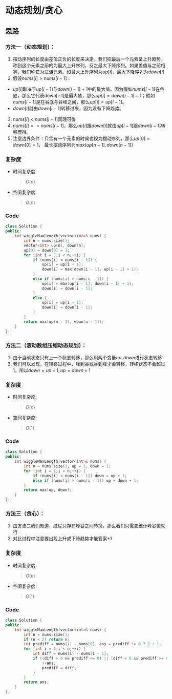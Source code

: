 # 动态规划/贪心
## 思路
### 方法一（动态规划）：
1. 摆动序列的长度由差值正负的长度来决定。我们把最后一个元素呈上升趋势，称到这个元素之前的为最大上升序列，反之最大下降序列。如果差值与之前相等，我们称它为过渡元素。设最大上升序列为$up[i]$，最大下降序列为$down[i]$
2. 假设$nums[i]>nums[i-1]$：
- $up[i]$取决于$up[i-1]$与$down[i-1]+1$中的最大值。因为假如$nums[i-1]$在谷底，那么它代表down[i-1]是最大值，那么$up[i]=down[i-1]+1$；假如$nums[i-1]$是在谷底与谷峰之间，那么$up[i]=up[i-1]$。
- $down[i]$就由$down[i-1]$转移过来，因为没有下降趋势。
3. $nums[i] < nums[i-1]$同理可得
4. $nums[i]==nums[i-1]$，那么$up[i]$跟$down[i]$就由$up[i-1]$跟$down[i-1]$转移而得。
5. 注意边界条件：只含有一个元素的时候也视为摆动序列，那么$up[0]=down[0]=1$， 最长摆动序列为$max(up[n-1], down[n-1])$

### 复杂度
- 时间复杂度:
  > $O(n)$
- 空间复杂度:
  > $O(n)$

### Code
```C++ []
class Solution {
public:
    int wiggleMaxLength(vector<int>& nums) {
        int n = nums.size();
        vector<int> up(n), down(n);
        up[0] = down[0] = 1;
        for (int i = 1;i < n;++i) {
            if (nums[i] < nums[i - 1]) {
                up[i] = up[i - 1];
                down[i] = max(down[i - 1], up[i - 1] + 1);
            }
            else if (nums[i] > nums[i - 1]) {
                up[i] = max(up[i - 1], down[i - 1] + 1);
                down[i] = down[i - 1];
            }
            else {
                up[i] = up[i - 1];
                down[i] = down[i - 1];
            }
        }
        return max(up[n - 1], down[n - 1]);
    }
};
```
### 方法二（滚动数组压缩动态规划）：
1. 由于当前状态只有上一个状态转移，那么用两个变量$up,down$进行状态转移
2. 我们可以发现，在转移过程中，峰到谷或谷到峰才会转移，转移状态不会超过$1$，所以$down=up+1, up=down+1$
### 复杂度
- 时间复杂度:
  > $O(n)$
- 空间复杂度:
  > $O(1)$

### Code
```C++ []
class Solution {
public:
    int wiggleMaxLength(vector<int>& nums) {
        int n = nums.size(), up = 1, down = 1;
        for (int i = 1;i < n;++i) {
            if (nums[i] < nums[i - 1]) down = up + 1;
            else if (nums[i] > nums[i - 1]) up = down + 1;
        }
        return max(up, down);
    }
};
```
### 方法三（贪心）：
1. 由方法二我们知道，过程只存在峰谷之间转换，那么我们只需要统计峰谷值就行
2. 对比过程中注意要出现上升或下降趋势才能答案$+1$
### 复杂度
- 时间复杂度:
  > $O(n)$
- 空间复杂度:
  > $O(1)$
### Code
```C++ []
class Solution {
public:
    int wiggleMaxLength(vector<int>& nums) {
        int n = nums.size();
        if (n < 2) return n;
        int prediff = nums[1] - nums[0], ans = prediff != 0 ? 2 : 1;
        for (int i = 2;i < n;++i) {
            int diff = nums[i] - nums[i - 1];
            if ((diff > 0 && prediff <= 0) || (diff < 0 && prediff >= 0)) {
                ++ans;
                prediff = diff;
            }
        }
        return ans;
    }
};
```
